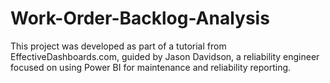 # Work-Order-Backlog-Analysis
This project was developed as part of a tutorial from EffectiveDashboards.com, guided by Jason Davidson, a reliability engineer focused on using Power BI for maintenance and reliability reporting.
